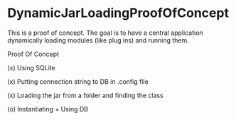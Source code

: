 # DynamicJarLoadingProofOfConcept
This is a proof of concept. The goal is to have a central application dynamically loading modules (like plug ins) and running them.

Proof Of Concept

(x) Using SQLite

(x) Putting connection string to DB in .config file

(x) Loading the jar from a folder and finding the class

(o) Instantiating + Using DB
